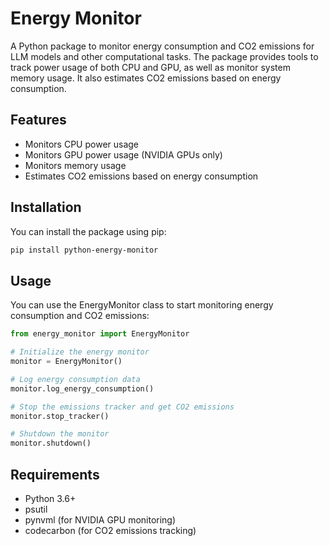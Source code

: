 # Energy Monitor

A Python package to monitor energy consumption and CO2 emissions for LLM models and other computational tasks. The package provides tools to track power usage of both CPU and GPU, as well as monitor system memory usage. It also estimates CO2 emissions based on energy consumption.

## Features

- Monitors CPU power usage
- Monitors GPU power usage (NVIDIA GPUs only)
- Monitors memory usage
- Estimates CO2 emissions based on energy consumption

## Installation

You can install the package using pip:

```bash
pip install python-energy-monitor
```
## Usage

You can use the EnergyMonitor class to start monitoring energy consumption and CO2 emissions:

```python
from energy_monitor import EnergyMonitor

# Initialize the energy monitor
monitor = EnergyMonitor()

# Log energy consumption data
monitor.log_energy_consumption()

# Stop the emissions tracker and get CO2 emissions
monitor.stop_tracker()

# Shutdown the monitor
monitor.shutdown()
```

## Requirements

- Python 3.6+
- psutil
- pynvml (for NVIDIA GPU monitoring)
- codecarbon (for CO2 emissions tracking)